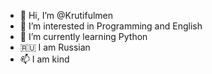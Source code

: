 - 👋 Hi, I’m @Krutifulmen
- 👀 I’m interested in Programming and English
- 🌱 I’m currently learning Python
- 🇷🇺 I am Russian
- 📫 I am kind

<!---
Krutifulmen/Krutifulmen is a ✨ special ✨ repository because its `README.md` (this file) appears on your GitHub profile.
You can click the Preview link to take a look at your changes.
--->
